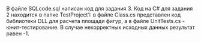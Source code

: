 В файле SQLcode.sql написан код для задания 3. 
Код на C# для задания 2 находится в папке TestProject1: в файле Class.cs представлен код библиотеки DLL для расчета площади фигур, а в файле UnitTests.cs - юнит-тестирование. В случае некорректных исходных данных результат равен -1.
